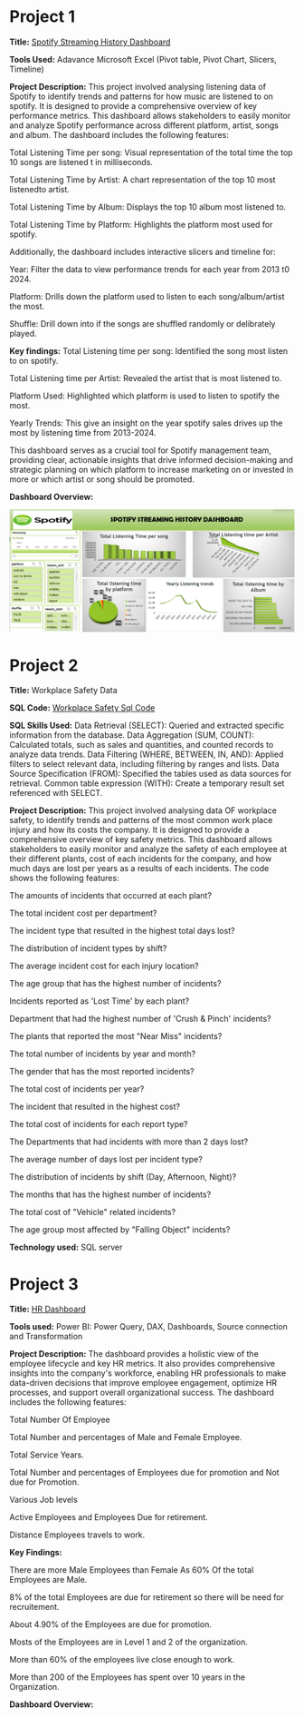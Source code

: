 # Project 1

**Title:** [Spotify Streaming History Dashboard](https://github.com/TY-tech01/TY-tech01.github.io/blob/main/spotify%20streaming%20history%20Dashboard.xlsx)

**Tools Used:** Adavance Microsoft Excel (Pivot table, Pivot Chart, Slicers, Timeline)

**Project Description:** This project involved analysing listening data of Spotify to identify trends and patterns for how music are listened to on spotify. It is designed to provide a comprehensive overview of key performance metrics. This dashboard allows stakeholders to easily monitor and analyze Spotify performance across different platform, artist, songs and album. The dashboard includes the following features:

Total Listening Time per song: Visual representation of the total time the top 10 songs are listened t in milliseconds.

Total Listening Time by Artist: A chart representation of the top 10 most listenedto artist.

Total Listening Time by Album: Displays the top 10 album most listened to.

Total Listening Time by Platform: Highlights the platform most used for spotify.

Additionally, the dashboard includes interactive slicers and timeline for:

Year: Filter the data to view performance trends for each year from 2013 t0 2024.

Platform: Drills down the platform used to listen to each song/album/artist the most.

Shuffle: Drill down into if the songs are shuffled randomly or delibrately played.


**Key findings:** Total Listening time per song: Identified the song most listen to on spotify.

Total Listening time per Artist: Revealed the artist that is most listened to.

Platform Used: Highlighted which platform is used to listen to spotify the most.

Yearly Trends: This give an insight on the year spotify sales drives up the most by listening time from 2013-2024.

This dashboard serves as a crucial tool for Spotify management team, providing clear, actionable insights that drive informed decision-making and strategic planning on which platform to increase marketing on or invested in more or which artist or song should be promoted.

**Dashboard Overview:**

![Spotify](Spotify.png)

# Project 2

**Title:** Workplace Safety Data

**SQL Code:** [Workplace Safety Sql Code](https://github.com/TY-tech01/TY-tech01.github.io/blob/main/Workplace_Safety_Data.sql)

**SQL Skills Used:**
Data Retrieval (SELECT): Queried and extracted specific information from the database.
Data Aggregation (SUM, COUNT): Calculated totals, such as sales and quantities, and counted records to analyze data trends.
Data Filtering (WHERE, BETWEEN, IN, AND): Applied filters to select relevant data, including filtering by ranges and lists.
Data Source Specification (FROM): Specified the tables used as data sources for retrieval.
Common table expression (WITH): Create a temporary result set referenced with SELECT.

**Project Description:**  This project involved analysing data OF workplace safety, to identify trends and patterns of the most common work place injury and how its costs the company. It is designed to provide a comprehensive overview of key safety metrics. This dashboard allows stakeholders to easily monitor and analyze the safety of each employee at their different plants, cost of each incidents for the company, and how much days are lost per years as a results of each incidents. The code shows the following features:

The amounts of incidents that occurred at each plant?

The total incident cost per department?

The incident type that resulted in the highest total days lost?

The distribution of incident types by shift?

The average incident cost for each injury location?

The age group that has the highest number of incidents?

Incidents reported as 'Lost Time' by each plant?

Department that had the highest number of 'Crush & Pinch' incidents?

The plants that reported the most "Near Miss" incidents?

The total number of incidents by year and month?

The gender that has the most reported incidents?

The total cost of incidents per year?

The incident that resulted in the highest cost?

The total cost of incidents for each report type?

The Departments that had incidents with more than 2 days lost?

The average number of days lost per incident type?

The distribution of incidents by shift (Day, Afternoon, Night)?

The months that has the highest number of incidents?

The total cost of "Vehicle" related incidents?

The age group most affected by "Falling Object" incidents?
 
**Technology used:** SQL server

# Project 3

**Title:** [HR Dashboard](https://github.com/TY-tech01/TY-tech01.github.io/blob/main/HR%20Dashboard.pbix)

**Tools used:** Power BI: Power Query, DAX, Dashboards, Source connection and Transformation

**Project Description:** The dashboard provides a holistic view of the employee lifecycle and key HR metrics. It also provides comprehensive insights into the company's workforce, enabling HR professionals to make data-driven decisions that improve employee engagement, optimize HR processes, and support overall organizational success. The dashboard includes the following features:

Total Number Of Employee

Total Number and percentages of Male and Female Employee.

Total Service Years.

Total Number and percentages of Employees due for promotion and Not due for Promotion.

Various Job levels

Active Employees and Employees Due for retirement.

Distance Employees travels to work.

**Key Findings:**

There are more Male Employees than Female As 60% Of the total Employees are Male.

8% of the total Employees are due for retirement so there will be need for recruitement.

About 4.90% of the Employees are due for promotion.

Mosts of the Employees are in Level 1 and 2 of the organization.

More than 60% of the employees live close enough to work.

More than 200 of the Employees has spent over 10 years in the Organization.

**Dashboard Overview:**

